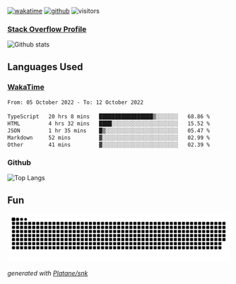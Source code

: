 [![wakatime](https://wakatime.com/badge/user/82c377cd-a54c-404c-b7df-177b313ca539.svg)](https://wakatime.com/@82c377cd-a54c-404c-b7df-177b313ca539)
[![github](https://img.shields.io/github/followers/xinthose?logo=github&style=plastic)](https://github.com/alanhamlett?tab=followers)
![visitors](https://visitor-badge.glitch.me/badge?page_id=xinthose&left_color=green&right_color=red)
### [Stack Overflow Profile](https://stackoverflow.com/users/4056146/xinthose)

![Github stats](https://github-readme-stats.vercel.app/api?username=xinthose&show_icons=true&theme=radical&count_private=true)

## Languages Used

### [WakaTime](https://wakatime.com/)
<!--START_SECTION:waka-->

```text
From: 05 October 2022 - To: 12 October 2022

TypeScript   20 hrs 8 mins   █████████████████▒░░░░░░░   68.86 %
HTML         4 hrs 32 mins   ████░░░░░░░░░░░░░░░░░░░░░   15.52 %
JSON         1 hr 35 mins    █▒░░░░░░░░░░░░░░░░░░░░░░░   05.47 %
Markdown     52 mins         ▓░░░░░░░░░░░░░░░░░░░░░░░░   02.99 %
Other        41 mins         ▓░░░░░░░░░░░░░░░░░░░░░░░░   02.39 %
```

<!--END_SECTION:waka-->

### Github

![Top Langs](https://github-readme-stats.vercel.app/api/top-langs/?username=xinthose)

## Fun
![github contribution grid snake animation](https://raw.githubusercontent.com/xinthose/xinthose/output/github-contribution-grid-snake.svg)

_generated with [Platane/snk](https://github.com/Platane/snk)_
